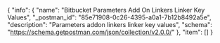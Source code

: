 {
  "info": {
    "name": "Bitbucket Parameters Add On Linkers Linker Key Values",
    "_postman_id": "85e71908-0c26-4395-a0a1-7b12b8492a5e",
    "description": "Parameters addon linkers linker key values",
    "schema": "https://schema.getpostman.com/json/collection/v2.0.0/"
  },
  "item": []
}